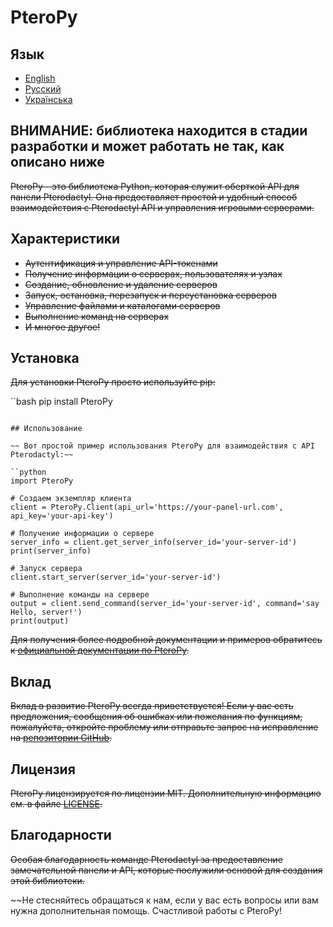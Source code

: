 # PteroPy

## Язык
- [English](README.md)
- [Русский](READMERU.md)
- [Українська](READMEUK.md)

## ВНИМАНИЕ: библиотека находится в стадии разработки и может работать не так, как описано ниже

~~PteroPy - это библиотека Python, которая служит оберткой API для панели Pterodactyl. Она предоставляет простой и удобный способ взаимодействия с Pterodactyl API и управления игровыми серверами.~~

## Характеристики 

- ~~Аутентификация и управление API-токенами~~
- ~~Получение информации о серверах, пользователях и узлах~~
- ~~Создание, обновление и удаление серверов~~
- ~~Запуск, остановка, перезапуск и переустановка серверов~~
- ~~Управление файлами и каталогами серверов~~
- ~~Выполнение команд на серверах~~
- ~~И многое другое!~~

## Установка

~~Для установки PteroPy просто используйте pip:~~

``bash
pip install PteroPy
```

## Использование

~~ Вот простой пример использования PteroPy для взаимодействия с API Pterodactyl:~~

``python
import PteroPy

# Создаем экземпляр клиента
client = PteroPy.Client(api_url='https://your-panel-url.com', api_key='your-api-key')

# Получение информации о сервере
server_info = client.get_server_info(server_id='your-server-id')
print(server_info)

# Запуск сервера
client.start_server(server_id='your-server-id')

# Выполнение команды на сервере
output = client.send_command(server_id='your-server-id', command='say Hello, server!')
print(output)
```

~~Для получения более подробной документации и примеров обратитесь к [официальной документации по PteroPy](https://github.com/LeaveHosting/PteroPy).~~

## Вклад

~~Вклад в развитие PteroPy всегда приветствуется! Если у вас есть предложения, сообщения об ошибках или пожелания по функциям, пожалуйста, откройте проблему или отправьте запрос на исправление на [репозитории GitHub](https://github.com/LeaveHosting/PteroPy).~~

## Лицензия

~~PteroPy лицензируется по лицензии MIT. Дополнительную информацию см. в файле [LICENSE](https://github.com/LeaveHosting/PteroPy/blob/main/LICENSE).~~

## Благодарности

~~Особая благодарность команде Pterodactyl за предоставление замечательной панели и API, которые послужили основой для создания этой библиотеки.~~

~~Не стесняйтесь обращаться к нам, если у вас есть вопросы или вам нужна дополнительная помощь. Счастливой работы с PteroPy!
